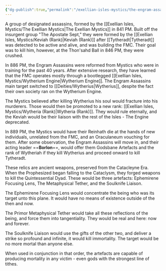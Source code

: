 ```yaml
---
{"dg-publish":true,"permalink":"/exellian-isles-mystics/the-engram-assassins/"}
---
```


A group of designated assassins, formed by the [[Exellian Isles, Mystics/The Exellian Mystics\|The Exellian Mystics]] in 841 PM. Built off the insurgent group "The Apostate Sept," they were formed by the [[Exellian Isles, Mystics/Keviah (Rank)\|Keviah (Rank)]] after [[Tytheradt\|Tytheradt]] was detected to be active and alive, and was building the FMC. Their goal was to kill him, however, at the Thon'sahd Ball in 846 PM, they were crushed. 

In 886 PM, the Engram Assassins were reformed from Mystics who were in training for the past 40 years. After extensive research, they have learned that the FMC operates mostly through a bootlegged [[Exellian Isles, Mystics/Wytherium Engine\|Wytherium Engine]]. The Engram Assassins main target switched to [[Deities/Wytherius\|Wytherius]], despite the fact their own society ran on the Wytherium Engine.

The Mystics believed after killing Wytherius his soul would fracture into his murderers. Those would then be promoted to a new rank: [[Exellian Isles, Mystics/Wytheria (Rank)\|Wytheria (Rank)]]. They would rule eternally, and the Keviah would be their liaison with the rest of the Isles - The Engine deprecated. 

In 889 PM, the Mystics would have their Reinhath die at the hands of new individuals, unrelated from the FMC, and an Oraculaneum vouching for them. After some observation, the Engram Assassins will move in, and their acting leader ==**Borlon**==, would offer them Godsbane Artefacts and the rank of Wytheriah if they kill Wytherius and proceed onward to kill Tytheradt. 

These relics are ancient weapons, preserved from the Catacleyne Era. When the Prophesized began falling to the Cataclysm, they forged weapons to kill the Quintessential Dyad. These would be three artefacts: Ephemirene Focusing Lens, The Metaphysical Tether, and the Soulknife Liaison. 

The Ephemirene Focusing Lens would concentrate the being who was its target unto this plane. It would have no means of existence outside of the then and now.

The Primor Metaphysical Tether would take all these reflections of the being, and force them into tangentiality. They would be real and here: now and forever.

The Soulknife Liaison would use the gifts of the other two, and deliver a strike so profound and infinite, it would kill immortality. The target would be no more mortal than anyone else.

When used in conjunction in that order, the artefacts are capable of producing mortality in any victim - even gods with the strongest line of tithes.